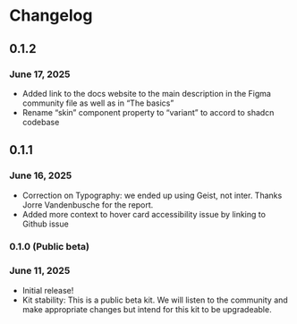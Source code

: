 # Changelog

## 0.1.2

### June 17, 2025

- Added link to the docs website to the main description in the Figma community file as well as in “The basics”
- Rename “skin” component property to “variant” to accord to shadcn codebase

## 0.1.1

### June 16, 2025

- Correction on Typography: we ended up using Geist, not inter. Thanks Jorre Vandenbusche for the report.
- Added more context to hover card accessibility issue by linking to Github issue

### 0.1.0 (Public beta)

### June 11, 2025

- Initial release!
- Kit stability: This is a public beta kit. We will listen to the community and make appropriate changes but intend for this kit to be upgradeable.
